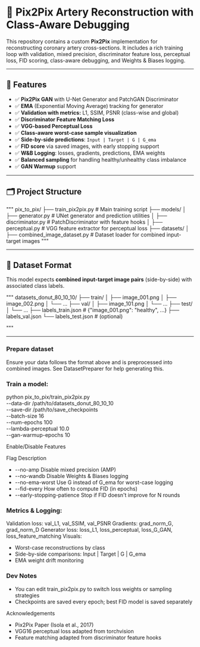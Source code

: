 # 🧠 Pix2Pix Artery Reconstruction with Class-Aware Debugging

This repository contains a custom **Pix2Pix** implementation for reconstructing coronary artery cross-sections. It includes a rich training loop with validation, mixed precision, discriminator feature loss, perceptual loss, FID scoring, class-aware debugging, and Weights & Biases logging.

---

## 🚀 Features

- ✅ **Pix2Pix GAN** with U-Net Generator and PatchGAN Discriminator  
- ✅ **EMA** (Exponential Moving Average) tracking for generator  
- ✅ **Validation with metrics:** L1, SSIM, PSNR (class-wise and global)  
- ✅ **Discriminator Feature Matching Loss**  
- ✅ **VGG-based Perceptual Loss**  
- ✅ **Class-aware worst-case sample visualization**  
- ✅ **Side-by-side predictions**: `Input | Target | G | G_ema`  
- ✅ **FID score** via saved images, with early stopping support  
- ✅ **W&B Logging**: losses, gradients, predictions, EMA weights  
- ✅ **Balanced sampling** for handling healthy/unhealthy class imbalance  
- ✅ **GAN Warmup** support

---

## 🗂️ Project Structure

"""
pix_to_pix/
├── train_pix2pix.py               # Main training script
├── models/
│   ├── generator.py               # UNet generator and prediction utilities
│   ├── discriminator.py          # PatchDiscriminator with feature hooks
│   ├── perceptual.py             # VGG feature extractor for perceptual loss
├── datasets/
│   ├── combined_image_dataset.py # Dataset loader for combined input-target images
"""

---

## 🧩 Dataset Format

This model expects **combined input-target image pairs** (side-by-side) with associated class labels.

"""
datasets_donut_80_10_10/
├── train/
│   ├── image_001.png
│   ├── image_002.png
│   └── ...
├── val/
│   ├── image_101.png
│   └── ...
├── test/
│   └── ...
├── labels_train.json             # {"image_001.png": "healthy", ...}
├── labels_val.json
└── labels_test.json              # (optional)

"""

---

### Prepare dataset
Ensure your data follows the format above and is preprocessed into combined images. See DatasetPreparer for help generating this.

### Train a model:
python pix_to_pix/train_pix2pix.py \
  --data-dir /path/to/datasets_donut_80_10_10 \
  --save-dir /path/to/save_checkpoints \
  --batch-size 16 \
  --num-epochs 100 \
  --lambda-perceptual 10.0 \
  --gan-warmup-epochs 10

Enable/Disable Features

Flag	Description
- --no-amp	Disable mixed precision (AMP)
- --no-wandb	Disable Weights & Biases logging
- --no-ema-worst	Use G instead of G_ema for worst-case logging
- --fid-every	How often to compute FID (in epochs)
- --early-stopping-patience	Stop if FID doesn't improve for N rounds

### Metrics & Logging:
Validation loss: val_L1, val_SSIM, val_PSNR
Gradients: grad_norm_G, grad_norm_D
Generator loss: loss_L1, loss_perceptual, loss_G_GAN, loss_feature_matching
Visuals:
- Worst-case reconstructions by class
- Side-by-side comparisons: Input | Target | G | G_ema
- EMA weight drift monitoring

### Dev Notes
- You can edit train_pix2pix.py to switch loss weights or sampling strategies
- Checkpoints are saved every epoch; best FID model is saved separately

Acknowledgements
- Pix2Pix Paper (Isola et al., 2017)
- VGG16 perceptual loss adapted from torchvision
- Feature matching adapted from discriminator feature hooks
